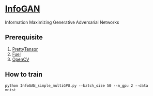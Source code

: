 # [InfoGAN](https://arxiv.org/abs/1606.03657)
Information Maximizing Generative Adversarial Networks

## Prerequisite
1. [PrettyTensor](https://github.com/google/prettytensor)
2. [Fuel](https://github.com/mila-udem/fuel)
3. [OpenCV](http://opencv.org)

## How to train
```
python InfoGAN_simple_multiGPU.py --batch_size 50 --n_gpu 2 --data mnist
```
